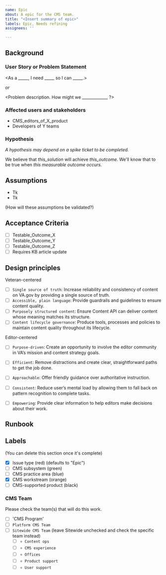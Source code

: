 ```yaml
---
name: Epic
about: A epic for the CMS team.
title: "<Insert summary of epic>"
labels: Epic, Needs refining
assignees: ''

---
```


## Background

### User Story or Problem Statement

<As a _____, I need _____ so I can _____.>

_or_

<Problem description. How might we _____________ ?>


### Affected users and stakeholders

* CMS_editors_of_X_product
* Developers of Y teams

<link to any existing research or data supporting this>

### Hypothesis

_A hypothesis may depend on a spike ticket to be completed._

We believe that _this_solution_ will achieve _this_outcome_. We'll know that to be true when _this measurable outcome occurs._

## Assumptions
* Tk
* Tk

(How will these assumptions be validated?)

## Acceptance Criteria
- [ ] Testable_Outcome_X
- [ ] Testable_Outcome_Y
- [ ] Testable_Outcome_Z
- [ ] Requires KB article update

## Design principles

Veteran-centered
- [ ] `Single source of truth`: Increase reliability and consistency of content on VA.gov by providing a single source of truth.
- [ ] `Accessible, plain language`: Provide guardrails and guidelines to ensure content quality.
- [ ] `Purposely structured content`: Ensure Content API can deliver content whose meaning matches its structure.
- [ ] `Content lifecycle governance`: Produce tools, processes and policies to maintain content quality throughout its lifecycle.

Editor-centered
- [ ] `Purpose-driven`: Create an opportunity to involve the editor community in VA’s mission and content strategy goals.
- [ ] `Efficient`: Remove distractions and create clear, straightforward paths to get the job done.
- [ ] `Approachable`: Offer friendly guidance over authoritative instruction.
- [ ] `Consistent`: Reduce user’s mental load by allowing them to fall back on pattern recognition to complete tasks.
- [ ] `Empowering`: Provide clear information to help editors make decisions about their work.


## Runbook
<optional>

## Labels
(You can delete this section once it's complete)
- [x] Issue type (red) (defaults to "Epic")
- [ ] CMS subsystem (green)
- [ ] CMS practice area (blue)
- [x] CMS workstream (orange)
- [ ] CMS-supported product (black)

### CMS Team
Please check the team(s) that will do this work. 

- [ ] 'CMS Program'
- [ ] `Platform CMS Team`
- [ ] `Sitewide CMS Team` (leave Sitewide unchecked and check the specific team instead)
  - [ ] `⭐️ Content ops`
  - [ ] `⭐️ CMS experience`
  - [ ] `⭐️ Offices`
  - [ ] `⭐️ Product support`
  - [ ] `⭐️ User support`
